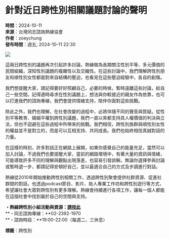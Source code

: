 # 針對近日跨性別相關議題討論的聲明

**時間**：2024-10-11  
**來源**：台灣同志諮詢熱線協會  
**作者**：zoeychung  
**發布時間**：週五, 2024-10-11 22:30  

![](/sites/hotline.org.tw/files/styles/width1140/public/field_insert_news/%E9%80%B2%E6%AD%A5%E9%A9%95%E5%82%B2%E6%97%97%E9%85%8D%E8%89%B2_1.jpeg?itok=SseAHRP_)

這兩日跨性別的議題再次引起許多討論，熱線做為長期關注性別平等、多元價值的民間組織，深知性別議題的複雜性以及交織性。在這些討論中，我們理解跨性別朋友和順性別女性都面對來自結構的壓迫，也看見在這些壓迫經驗中，各自的創傷。

我們想提醒大家，請記得要好好照顧自己，必要的時候，暫時遠離這些討論，給自己一些空間。記得適時尋求在性別議題上，想法與你較接近的親友作為依靠，也可以打進我們的諮詢專線，我們會提供情緒支持，陪伴你面對這些挑戰。

除此之外，我們也理解，在社會改變的過程中，必將伴隨不同的聲音與質疑。從性別平等教育、婚姻平權到跨性別議題，我們一直以來都支持具人權價值的判決與立法，但也不迴避在這些過程中所帶來的挑戰。我們相信，跨性別族群與順性別女性的權益並不是對立的，而是可以互相支持、共同成長。我們也始終相信真誠對話的力量。

在這樣的時刻，許多對話正在網路上展開，如果你感覺自己的能量充足，當然可以加入討論，不過我們也要提醒大家，當前的網路環境中，有著大量的資訊與情緒，可能導致許多不同的理解與觀點出現落差，也容易引發誤解。無論你選擇參與討論或暫時退一步，都請記得安頓好自己，並以最適合自己的方式及步調進行對話。

熱線從2010年開始推動跨性別相關工作，透過跨性別聚會提供社群資源、促進社群間的對話，也透過podcast節目、影片、助人專業工作坊和跨性別遊行等方式，希望讓社會大眾對跨性別有更多理解。熱線會持續進行各項工作，讓每一個人都能在這個社會中找到屬於自己的空間與支持。

**・熱線跨性別小組活動與資源：**[**請按此**](https://hotline.org.tw/pagegeneral/2843)  
**・同志諮詢專線：**02-2392-1970  
**・諮詢時段：**19:00-22:00（每週二、三休息）  

**標籤**：跨性別